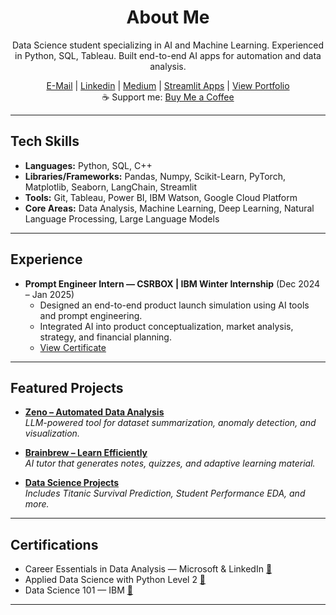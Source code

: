 ### 


<h1 align="center">About Me</h1>

<p align="center"> 
  Data Science student specializing in AI and Machine Learning.  
  Experienced in Python, SQL, Tableau.  
  Built end-to-end AI apps for automation and data analysis.  
</p>

<div align="center">
<a href="mailto:srvmrtr@gmail.com">E-Mail</a>  |  <a href="https://linkedin.com/in/sarvamm">Linkedin</a>  |  <a href="https://medium.com/@sarvamm">Medium</a> | 
  <a href="https://share.streamlit.io/user/sarvamm">Streamlit Apps</a> | <a href="http://sarvamm.github.io/">View Portfolio</a>
</div>

<div align="center">
  ☕ Support me: <a href="https://buymeacoffee.com/sarvamm">Buy Me a Coffee</a>
</div>

---

## Tech Skills

- **Languages:** Python, SQL, C++  
- **Libraries/Frameworks:** Pandas, Numpy, Scikit-Learn, PyTorch, Matplotlib, Seaborn, LangChain, Streamlit  
- **Tools:** Git, Tableau, Power BI, IBM Watson, Google Cloud Platform  
- **Core Areas:** Data Analysis, Machine Learning, Deep Learning, Natural Language Processing, Large Language Models  

---

## Experience

- **Prompt Engineer Intern — CSRBOX | IBM Winter Internship** (Dec 2024 – Jan 2025)  
  - Designed an end-to-end product launch simulation using AI tools and prompt engineering.  
  - Integrated AI into product conceptualization, market analysis, strategy, and financial planning.  
  - [View Certificate](https://drive.google.com/file/d/1FYiq3YnfKcl7ZUxn8V6DOAEIjQ48sArU/view?usp=sharing)  

---

## Featured Projects  

- **[Zeno – Automated Data Analysis](https://github.com/sarvamm/Zeno)**  
  *LLM-powered tool for dataset summarization, anomaly detection, and visualization.*  

- **[Brainbrew – Learn Efficiently](https://github.com/sarvamm/brainbrew)**  
  *AI tutor that generates notes, quizzes, and adaptive learning material.*  

- **[Data Science Projects](https://github.com/sarvamm/ds-ml-projects)**  
  *Includes Titanic Survival Prediction, Student Performance EDA, and more.*  

---

##  Certifications  

- Career Essentials in Data Analysis — Microsoft & LinkedIn [🔗](https://drive.google.com/file/d/16LfTNAb-glTVZU5WY7_v3_o05grDZvTF/view?usp=sharing)  
- Applied Data Science with Python Level 2 [🔗](https://www.credly.com/badges/cfa0a380-0ad6-4039-8e35-e07fa1c8733e)  
- Data Science 101 — IBM [🔗](https://cognitiveclass.ai/courses/data-science-101)  

---
